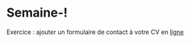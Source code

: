 # Semaine-!
Exercice  : ajouter un formulaire de contact à votre CV en [ligne](https://preview.c9users.io/mrthermos/semaine8/index.html?_c9_id=livepreview2&_c9_host=https://ide.c9.io)

